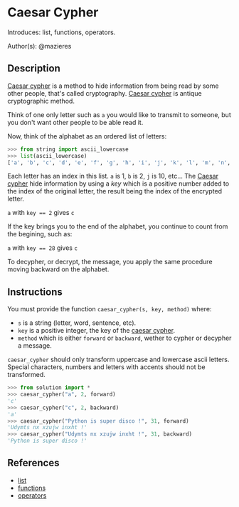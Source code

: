 # Caesar Cypher

Introduces: list, functions, operators.

Author(s): @mazieres

## Description

[Caesar cypher](https://en.wikipedia.org/wiki/Caesar_cipher) is a method to hide information from being read by some other people, that's called cryptography. [Caesar cypher](https://en.wikipedia.org/wiki/Caesar_cipher) is antique cryptographic method.

Think of one only letter such as `a` you would like to transmit to someone, but you don't want other people to be able read it.

Now, think of the alphabet as an ordered list of letters:

```python
>>> from string import ascii_lowercase
>>> list(ascii_lowercase)
['a', 'b', 'c', 'd', 'e', 'f', 'g', 'h', 'i', 'j', 'k', 'l', 'm', 'n', 'o', 'p', 'q', 'r', 's', 't', 'u', 'v', 'w', 'x', 'y', 'z']
```

Each letter has an index in this list. `a` is 1, `b` is 2, `j` is 10, etc...
The [Caesar cypher](https://en.wikipedia.org/wiki/Caesar_cipher) hide information by using a *key* which is a positive number added to the index of the original letter, the result being the index of the encrypted letter.

`a` with `key == 2` gives `c`

If the key brings you to the end of the alphabet, you continue to count from the begining, such as:

`a` with `key == 28` gives `c`

To decypher, or decrypt, the message, you apply the same procedure moving backward on the alphabet.

## Instructions

You must provide the function `caesar_cypher(s, key, method)` where:

+ `s` is a string (letter, word, sentence, etc).
+ `key` is a positive integer, the key of the [caesar cypher](https://en.wikipedia.org/wiki/Caesar_cipher).
+ `method` which is either `forward` or `backward`, wether to cypher or decypher a message.

`caesar_cypher` should only transform uppercase and lowercase ascii letters. Special characters, numbers and letters with accents should not be transformed.

```python
>>> from solution import *
>>> caesar_cypher("a", 2, forward)
'c'
>>> caesar_cypher("c", 2, backward)
'a'
>>> caesar_cypher("Python is super disco !", 31, forward)
'Udymts nx xzujw inxht !'
>>> caesar_cypher("Udymts nx xzujw inxht !", 31, backward)
'Python is super disco !'
```
## References
 - [list](https://docs.python.org/3/tutorial/introduction.html#lists)
 - [functions](https://docs.python.org/3/tutorial/controlflow.html#defining-functions)
 - [operators](https://docs.python.org/3.1/library/stdtypes.html#numeric-types-int-float-complex)
